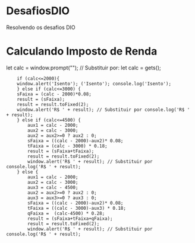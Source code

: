 # DesafiosDIO
Resolvendo os desafios DIO

# Calculando Imposto de Renda
  
let calc = window.prompt(""); // Substituir por: let calc = gets();

        if (calc<=2000){
        window.alert('Isento'); ('Isento'); console.log('Isento');
        } else if (calc<=3000) {
        sFaixa = (calc - 2000)*0.08;
        result = (sFaixa);
        result = result.toFixed(2);
        window.alert('R$ ' + result); // Substituir por console.log('R$ ' + result);
        } else if (calc<=4500) {
            aux1 = calc - 2000;
            aux2 = calc - 3000;
            aux2 = aux2>=0 ? aux2 : 0;
            sFaixa = ((calc - 2000)-aux2)* 0.08;
            tFaixa = (calc - 3000) * 0.18;
            result = (sFaixa+tFaixa);
            result = result.toFixed(2);
            window.alert('R$ ' + result); // Substituir por console.log('R$ ' + result);
        } else {
            aux1 = calc - 2000;
            aux2 = calc - 3000;
            aux3 = calc - 4500;
            aux2 = aux2>=0 ? aux2 : 0;
            aux3 = aux3>=0 ? aux3 : 0;
            sFaixa = ((calc - 2000)-aux2)* 0.08;
            tFaixa = ((calc - 3000)-aux3) * 0.18;
            qFaixa =  (calc-4500) * 0.28;
            result = (sFaixa+tFaixa+qFaixa);
            result = result.toFixed(2);
            window.alert('R$ ' + result); // Substituir por console.log('R$ ' + result);
            
            
